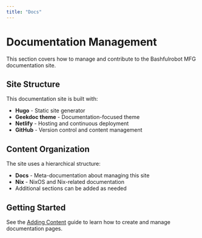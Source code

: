```yaml
---
title: "Docs"
---
```


# Documentation Management

This section covers how to manage and contribute to the Bashfulrobot MFG documentation site.

## Site Structure

This documentation site is built with:
- **Hugo** - Static site generator
- **Geekdoc theme** - Documentation-focused theme
- **Netlify** - Hosting and continuous deployment
- **GitHub** - Version control and content management

## Content Organization

The site uses a hierarchical structure:
- **Docs** - Meta-documentation about managing this site
- **Nix** - NixOS and Nix-related documentation
- Additional sections can be added as needed

## Getting Started

See the [Adding Content](adding-content/) guide to learn how to create and manage documentation pages.
